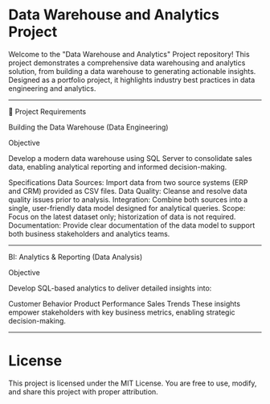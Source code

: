# Data Warehouse and Analytics Project
Welcome to the "Data Warehouse and Analytics" Project repository! 
This project demonstrates a comprehensive data warehousing and analytics solution, from building a data warehouse to generating actionable insights. Designed as a portfolio project, it highlights industry best practices in data engineering and analytics.

--------------------

🚀 Project Requirements

Building the Data Warehouse (Data Engineering)

Objective

Develop a modern data warehouse using SQL Server to consolidate sales data, enabling analytical reporting and informed decision-making.

Specifications
Data Sources: Import data from two source systems (ERP and CRM) provided as CSV files.
Data Quality: Cleanse and resolve data quality issues prior to analysis.
Integration: Combine both sources into a single, user-friendly data model designed for analytical queries.
Scope: Focus on the latest dataset only; historization of data is not required.
Documentation: Provide clear documentation of the data model to support both business stakeholders and analytics teams.

-------------------------------

BI: Analytics & Reporting (Data Analysis)

Objective

Develop SQL-based analytics to deliver detailed insights into:

Customer Behavior
Product Performance
Sales Trends
These insights empower stakeholders with key business metrics, enabling strategic decision-making.

---------------------

# License
This project is licensed under the MIT License. You are free to use, modify, and share this project with proper attribution.
